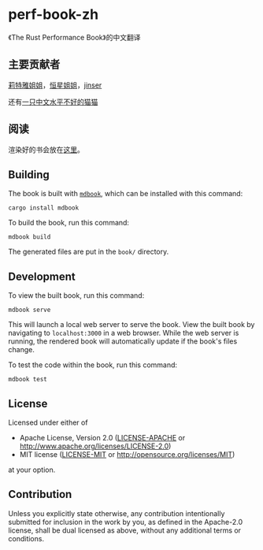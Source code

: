 # perf-book-zh

《The Rust Performance Book》的中文翻译

## 主要贡献者

[莉特雅姐姐](https://github.com/sinsong)，[恒星姐姐](https://github.com/star-hengxing)，[jinser](https://github.com/jetjinser)

还有[一只中文水平不好的猫猫](https://github.com/poly000)

## 阅读

渲染好的书会放在[这里](https://poly000.github.io/perf-book-zh/)。

## Building

The book is built with [`mdbook`](https://github.com/rust-lang/mdBook), which
can be installed with this command:
```
cargo install mdbook
```
To build the book, run this command:
```
mdbook build
```
The generated files are put in the `book/` directory.

## Development

To view the built book, run this command:
```
mdbook serve
```
This will launch a local web server to serve the book. View the built book by
navigating to `localhost:3000` in a web browser. While the web server is
running, the rendered book will automatically update if the book's files
change.

To test the code within the book, run this command:
```
mdbook test
```

## License

Licensed under either of
* Apache License, Version 2.0 ([LICENSE-APACHE](LICENSE-APACHE) or
  http://www.apache.org/licenses/LICENSE-2.0)
* MIT license ([LICENSE-MIT](LICENSE-MIT) or
  http://opensource.org/licenses/MIT)

at your option.

## Contribution

Unless you explicitly state otherwise, any contribution intentionally submitted
for inclusion in the work by you, as defined in the Apache-2.0 license, shall
be dual licensed as above, without any additional terms or conditions.
